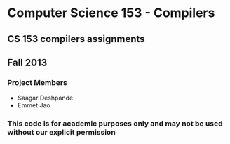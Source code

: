# Computer Science 153 - Compilers #

## CS 153 compilers assignments ##
## Fall 2013 ##

### Project Members ###
* Saagar Deshpande
* Emmet Jao

### This code is for academic purposes only and may not be used without our explicit permission ###
